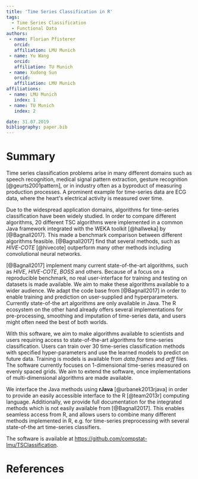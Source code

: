 ```yaml
---
title: 'Time Series Classification in R'
tags:
  - Time Series Classification
  - Functional Data
authors:
 - name: Florian Pfisterer
   orcid:
   affiliation: LMU Munich
 - name: Yu Wang
   orcid:
   affiliation: TU Munich
 - name: Xudong Sun
   orcid:
   affiliation: LMU Munich
affiliations:
 - name: LMU Munich
   index: 1
 - name: TU Munich
   index: 2

date: 31.07.2019
bibliography: paper.bib
---
```


# Summary
Time series classification problems arise in many different domains such as speech recognition, medical signal pattern extraction, gesture recognition [@geurts2001pattern], or in industry often as a byproduct of measuring production processes.
A prominent example for time-series data are ECG data, where the heart's electrical activity is measured over time.

Due to the widespread application domains, algorithms for time-series classification have been widely studied.
In order to compare different algorithms, 20 different TSC algorithms were implemented in a common Java framework integrated with the WEKA toolkit [@hallweka] by [@Bagnall2017].
This made a benchmark comparison between different algorithms feasible.
[@Bagnall2017] find that several methods, such as *HIVE-COTE* [@hivecote] outperform many other methods including convolutional neural networks.

[@Bagnall2017] implement many current state-of-the-art algorithms, such as *HIVE*, *HIVE-COTE*, *BOSS* and others.
Because of a focus on a reproducible benchmark, no real user-interface for training and testing on datasets is made available.
We aim to make these algorithms available to a wider audience. We adapt the code base from [@Bagnall2017] in order to enable training and prediction on user-supplied and hyperparameters.
Currently state-of-the art algorithms are only available in Java. The R ecosystem on the other hand already offers several implementations for pre-processing, smoothing and imputation of time-series data, and users might often need the best of both worlds.

With this software, we aim to make algorithms available to scientists and users requiring access to state-of-the-art algorithms for time-series classification. Users can train over 30 time-series classification methods with specified hyper-parameters and use the learned models to predict on future data. Training is models is available from *data.frames* and *arff* files.
The software currently focuses on 1-dimensional time-series measured on evenly spaced grids.
We aim to extend the software, once implementations of multi-dimensional algorithms are made available.

We interface the Java methods using **rJava** [@urbanek2013rjava] in order to provide an easily accessible interface to the R [@team2013r] computing language.
Additionally, we provide full documentation for the integrated methods which is not easily available from [@Bagnall2017].
This enables seamless access from R, and allows users to combine many different methods implemented in R, e.g. for time-series preprocessing with several state-of-the art time-series classifiers.

The software is available at https://github.com/compstat-lmu/TSClassification.

# References
